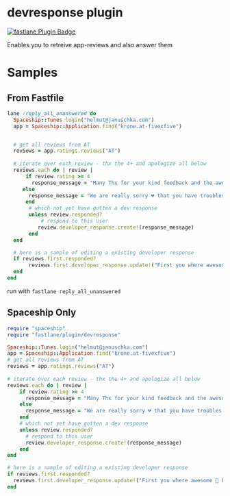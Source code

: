 # devresponse plugin

[![fastlane Plugin Badge](https://rawcdn.githack.com/fastlane/fastlane/master/fastlane/assets/plugin-badge.svg)](https://rubygems.org/gems/fastlane-plugin-devresponse)

Enables you to retreive app-reviews and also answer them

# Samples

## From Fastfile
```ruby
lane :reply_all_unanswered do
  Spaceship::Tunes.login("helmut@januschka.com")
  app = Spaceship::Application.find("krone.at-fivexfive")


  # get all reviews from AT
  reviews = app.ratings.reviews("AT")
  
  # iterate over each review - thx the 4+ and apologize all below
  reviews.each do | review |
      if review.rating >= 4
        response_message = "Many Thx for your kind feedback and the awesome rating 🎉"
     else
       response_message = "We are really sorry 💔 that you have troubles with the app - feel free to contact us directly at app@domain.com - to get technical assistance!"
      end
       # which not yet have gotten a dev response
       unless review.responded?
           # respond to this user
          review.developer_response.create!(response_message)
       end
  end

  # here is a sample of editing a existing developer response
  if reviews.first.responded?
       reviews.first.developer_response.update!("First you where awesome 👏 but now you are 🚀")
  end
end

```

run with `fastlane reply_all_unanswered`

## Spaceship Only

```ruby
require "spaceship"
require "fastlane/plugin/devresponse"

Spaceship::Tunes.login("helmut@januschka.com")
app = Spaceship::Application.find("krone.at-fivexfive")
# get all reviews from AT
reviews = app.ratings.reviews("AT")
  
# iterate over each review - thx the 4+ and apologize all below
reviews.each do | review |
    if review.rating >= 4
      response_message = "Many Thx for your kind feedback and the awesome rating 🎉"
    else
      response_message = "We are really sorry 💔 that you have troubles with the app - feel free to contact us directly at app@domain.com - to get technical assistance!"
    end
    # which not yet have gotten a dev response
    unless review.responded?
      # respond to this user
      review.developer_response.create!(response_message)
    end
end

# here is a sample of editing a existing developer response
if reviews.first.responded?
  reviews.first.developer_response.update!("First you where awesome 👏 but now you are 🚀")
end
```




